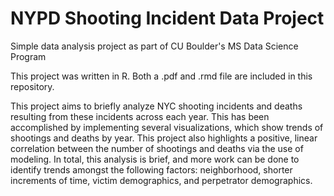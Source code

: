 # NYPD Shooting Incident Data Project
Simple data analysis project as part of CU Boulder's MS Data Science Program

This project was written in R. Both a .pdf and .rmd file are included in this repository. 

This project aims to briefly analyze NYC shooting incidents and deaths resulting from these incidents across each year. This has been accomplished by implementing several visualizations, which show trends of shootings and deaths by year. This project also highlights a positive, linear correlation between the number of shootings and deaths via the use of modeling. In total, this analysis is brief, and more work can be done to identify trends amongst the following factors: neighborhood, shorter increments of time, victim demographics, and perpetrator demographics. 
